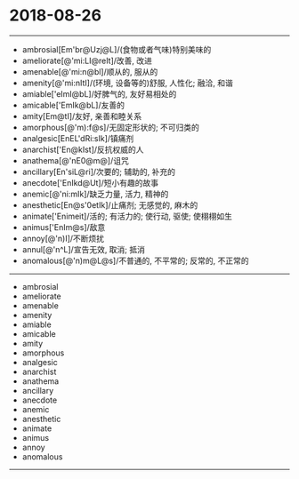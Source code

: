 # 2018-08-26

---

- ambrosial[Em'br@Uzj@L]/(食物或者气味)特别美味的
- ameliorate[@'mi:LI@reIt]/改善, 改进
- amenable[@'mi:n@bl]/顺从的, 服从的
- amenity[@'mi:nItI]/(环境, 设备等的)舒服, 人性化; 融洽, 和谐
- amiable['eImI@bL]/好脾气的, 友好易相处的
- amicable['EmIk@bL]/友善的
- amity[Em@tI]/友好, 亲善和睦关系
- amorphous[@'m):f@s]/无固定形状的; 不可归类的
- analgesic[EnEL'dRi:sIk]/镇痛剂
- anarchist['En@kIst]/反抗权威的人
- anathema[@'nE0@m@]/诅咒
- ancillary[En'siL@ri]/次要的; 辅助的, 补充的
- anecdote['EnIkd@Ut]/短小有趣的故事
- anemic[@'ni:mIk]/缺乏力量, 活力, 精神的
- anesthetic[En@s'0etIk]/止痛剂; 无感觉的, 麻木的
- animate['Enimeit]/活的; 有活力的; 使行动, 驱使; 使栩栩如生
- animus['EnIm@s]/敌意
- annoy[@'n)I]/不断烦扰
- annul[@'n^L]/宣告无效, 取消; 抵消
- anomalous[@'n)m@L@s]/不普通的, 不平常的; 反常的, 不正常的

---

- ambrosial
- ameliorate
- amenable
- amenity
- amiable
- amicable
- amity
- amorphous
- analgesic
- anarchist
- anathema
- ancillary
- anecdote
- anemic
- anesthetic
- animate
- animus
- annoy
- anomalous

---

